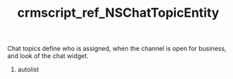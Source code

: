 ﻿---
title: crmscript_ref_NSChatTopicEntity
description: NSChatTopicEntity
intellisense: Void.NSChatTopicEntity
keywords: NSChatTopicEntity
so.topic: reference
---

Chat topics define who is assigned, when the channel is open for business, and look of the chat widget.

1. autolist 


